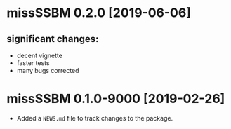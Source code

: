 # missSSBM 0.2.0 [2019-06-06]

## significant changes:
  - decent vignette
  - faster tests
  - many bugs corrected

# missSSBM 0.1.0-9000 [2019-02-26]

* Added a `NEWS.md` file to track changes to the package.

